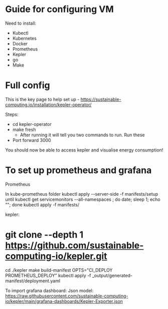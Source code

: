 # Guide for configuring VM

Need to install:
- Kubectl
- Kubernetes
- Docker
- Prometheus
- Kepler
- go
- Make

# Full config
This is the key page to help set up - https://sustainable-computing.io/installation/kepler-operator/

Steps:
 - cd kepler-operator
 - make fresh
     - After running it will tell you two commands to run. Run these
 - Port forward 3000

 You should now be able to access kepler and visualise energy consumption!


# To set up prometheus and grafana

Prometheus

In kube-prometheus folder
kubectl apply --server-side -f manifests/setup
    until kubectl get servicemonitors --all-namespaces ; do date; sleep 1; echo ""; done
kubectl apply -f manifests/

kepler:

# git clone --depth 1 https://github.com/sustainable-computing-io/kepler.git

cd ./kepler
make build-manifest OPTS="CI_DEPLOY PROMETHEUS_DEPLOY"
kubectl apply -f _output/generated-manifest/deployment.yaml

To import grafana dashboard:
Json model: https://raw.githubusercontent.com/sustainable-computing-io/kepler/main/grafana-dashboards/Kepler-Exporter.json
